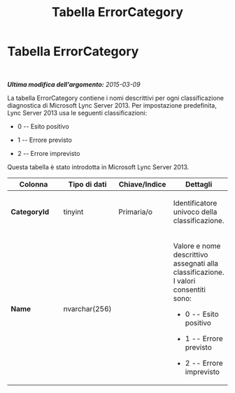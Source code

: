 ﻿---
title: Tabella ErrorCategory
TOCTitle: Tabella ErrorCategory
ms:assetid: 0fde3b73-9a2f-44dd-b8dc-6df512303ff1
ms:mtpsurl: https://technet.microsoft.com/it-it/library/JJ204675(v=OCS.15)
ms:contentKeyID: 49299703
ms.date: 08/24/2015
mtps_version: v=OCS.15
ms.translationtype: HT
---

# Tabella ErrorCategory

 

_**Ultima modifica dell'argomento:** 2015-03-09_

La tabella ErrorCategory contiene i nomi descrittivi per ogni classificazione diagnostica di Microsoft Lync Server 2013. Per impostazione predefinita, Lync Server 2013 usa le seguenti classificazioni:

  - 0 -- Esito positivo

  - 1 -- Errore previsto

  - 2 -- Errore imprevisto

Questa tabella è stato introdotta in Microsoft Lync Server 2013.


<table>
<colgroup>
<col style="width: 25%" />
<col style="width: 25%" />
<col style="width: 25%" />
<col style="width: 25%" />
</colgroup>
<thead>
<tr class="header">
<th>Colonna</th>
<th>Tipo di dati</th>
<th>Chiave/Indice</th>
<th>Dettagli</th>
</tr>
</thead>
<tbody>
<tr class="odd">
<td><p><strong>CategoryId</strong></p></td>
<td><p>tinyint</p></td>
<td><p>Primaria/o</p></td>
<td><p>Identificatore univoco della classificazione.</p></td>
</tr>
<tr class="even">
<td><p><strong>Name</strong></p></td>
<td><p>nvarchar(256)</p></td>
<td><p></p></td>
<td><p>Valore e nome descrittivo assegnati alla classificazione. I valori consentiti sono:</p>
<ul>
<li><p>0 -- Esito positivo</p></li>
<li><p>1 -- Errore previsto</p></li>
<li><p>2 -- Errore imprevisto</p></li>
</ul></td>
</tr>
</tbody>
</table>

